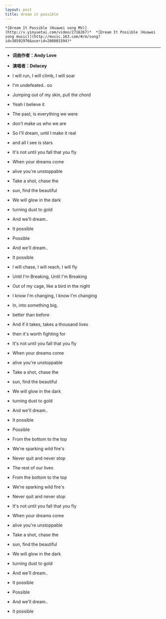 ```yaml
---
layout: post
title: dream it possible
---
```



`*[Dream It Possible (Huawei song MV)](http://v.yinyuetai.com/video/2716267)* 
  *[Dream It Possible (Huawei song music)](http://music.163.com/#/m/song?id=38592976&userid=280801594)*`

***

* **词曲作者：Andy Love**
* **演唱者：Delacey**

*	I will run, I will climb, I will soar
*	I'm undefeated.. oo
*	Jumping out of my skin, pull the chord
*	Yeah I believe it
*	The past, is everything we were
*	don't make us who we are
*	So I'll dream, until I make it real
*	and all I see is stars
*	It's not until you fall that you fly
*	When your dreams come
*	alive you're unstoppable
*	Take a shot, chase the
*	sun, find the beautiful
*	We will glow in the dark
*	turning dust to gold
*	And we'll dream..
*	It possible
*	Possible
*	And we'll dream..
*	It possible
*	I will chase, I will reach, I will fly
*	Until I'm Breaking, Until I'm Breaking
*	Out of my cage, like a bird in the night
*	I know I'm changing, I know I'm changing
*	In, into something big,
*	better than before
*	And if it takes, takes a thousand lives
*	then it's worth fighting for

*	It's not until you fall that you fly
*	When your dreams come
*	alive you're unstoppable
*	Take a shot, chase the
*	sun, find the beautiful
*	We will glow in the dark
*	turning dust to gold
*	And we'll dream..
*	It possible
*	Possible
*	From the bottom to the top
*	We're sparking wild fire's
*	Never quit and never stop
*	The rest of our lives
*	From the bottom to the top
*	We're sparking wild fire's
*	Never quit and never stop
*	It's not until you fall that you fly
*	When your dreams come
*	alive you're unstoppable
*	Take a shot, chase the
*	sun, find the beautiful
*	We will glow in the dark
*	turning dust to gold
*	And we'll dream..
*	It possible
*	Possible
*	And we'll dream..
*	It possible

